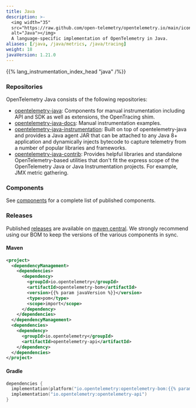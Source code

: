 ```yaml
---
title: Java
description: >-
  <img width="35"
  src="https://raw.github.com/open-telemetry/opentelemetry.io/main/iconography/32x32/Java_SDK.svg"
  alt="Java"></img>
  A language-specific implementation of OpenTelemetry in Java.
aliases: [/java, /java/metrics, /java/tracing]
weight: 18
javaVersion: 1.21.0
---
```


{{% lang_instrumentation_index_head "java" /%}}

### Repositories

OpenTelemetry Java consists of the following repositories:

- [opentelemetry-java](https://github.com/open-telemetry/opentelemetry-java):
  Components for manual instrumentation including API and SDK as well as
  extensions, the OpenTracing shim.
- [opentelemetry-java-docs][]: Manual instrumentation examples.
- [opentelemetry-java-instrumentation](https://github.com/open-telemetry/opentelemetry-java-instrumentation):
  Built on top of opentelemetry-java and provides a Java agent JAR that can be
  attached to any Java 8+ application and dynamically injects bytecode to
  capture telemetry from a number of popular libraries and frameworks.
- [opentelemetry-java-contrib](https://github.com/open-telemetry/opentelemetry-java-contrib):
  Provides helpful libraries and standalone OpenTelemetry-based utilities that
  don't fit the express scope of the OpenTelemetry Java or Java Instrumentation
  projects. For example, JMX metric gathering.

### Components

See [components] for a complete list of published components.

### Releases

Published [releases][] are available on [maven central][]. We strongly recommend
using our BOM to keep the versions of the various components in sync.

#### Maven

```xml
<project>
  <dependencyManagement>
    <dependencies>
      <dependency>
        <groupId>io.opentelemetry</groupId>
        <artifactId>opentelemetry-bom</artifactId>
        <version>{{% param javaVersion %}}</version>
        <type>pom</type>
        <scope>import</scope>
      </dependency>
    </dependencies>
  </dependencyManagement>
  <dependencies>
    <dependency>
      <groupId>io.opentelemetry</groupId>
      <artifactId>opentelemetry-api</artifactId>
    </dependency>
  </dependencies>
</project>
```

#### Gradle

```kotlin
dependencies {
  implementation(platform("io.opentelemetry:opentelemetry-bom:{{% param javaVersion %}}"))
  implementation("io.opentelemetry:opentelemetry-api")
}
```

[maven central]: https://mvnrepository.com/artifact/io.opentelemetry
[opentelemetry-java-docs]: https://github.com/open-telemetry/opentelemetry-java-docs#java-opentelemetry-examples
[releases]: https://github.com/open-telemetry/opentelemetry-java/releases
[components]: https://github.com/open-telemetry/opentelemetry-java#releases
